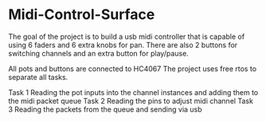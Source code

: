 # Midi-Control-Surface
The goal of the project is to build a usb midi controller that is capable of using 6 faders and 6 extra knobs for pan. There are also 2 buttons for switching channels and an extra button for play/pause.

All pots and buttons are connected to HC4067
The project uses free rtos to separate all tasks.

Task 1
 Reading the pot inputs into the channel instances and adding them to the midi packet queue
Task 2
  Reading the pins to adjust midi channel
Task 3
  Reading the packets from the queue and sending via usb
